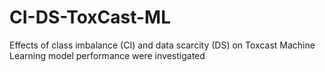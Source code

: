 # CI-DS-ToxCast-ML
Effects of class imbalance (CI) and data scarcity (DS) on Toxcast Machine Learning model performance were investigated 
